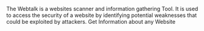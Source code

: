 The Webtalk is a websites scanner and information gathering Tool. 
It is used to access the security of a website by identifying potential weaknesses that could be exploited by attackers.
Get Information about any Website 
